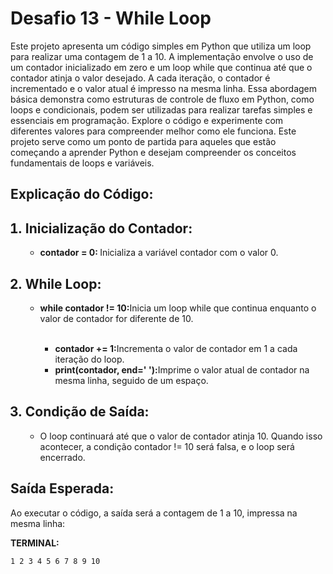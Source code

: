 <h1>Desafio 13 - While Loop</h1>

<p>Este projeto apresenta um código simples em Python que utiliza um loop para realizar uma contagem de 1 a 10. A implementação envolve o uso de um contador inicializado em zero e um loop while que continua até que o contador atinja o valor desejado. A cada iteração, o contador é incrementado e o valor atual é impresso na mesma linha. Essa abordagem básica demonstra como estruturas de controle de fluxo em Python, como loops e condicionais, podem ser utilizadas para realizar tarefas simples e essenciais em programação. Explore o código e experimente com diferentes valores para compreender melhor como ele funciona. Este projeto serve como um ponto de partida para aqueles que estão começando a aprender Python e desejam compreender os conceitos fundamentais de loops e variáveis.</p>

<h2>Explicação do Código:</h2>

<ol>
<h2><li>Inicialização do Contador:</li></h2>
<ul>
<li><b>contador = 0: </b>  Inicializa a variável contador com o valor 0.</li>
</ul>

<h2><li>While Loop:</li></h2>
<ul>
<li><b>while contador != 10:</b>Inicia um loop while que continua enquanto o valor de contador for diferente de 10.</li><br>
<ul>
<li><b>contador += 1:</b>Incrementa o valor de contador em 1 a cada iteração do loop.</li>
<li><b>print(contador, end=' '):</b>Imprime o valor atual de contador na mesma linha, seguido de um espaço.</li>
</ul>
</ul>

<h2><li>Condição de Saída:</li></h2>
<ul>
<li>O loop continuará até que o valor de contador atinja 10. Quando isso acontecer, a condição contador != 10 será falsa, e o loop será encerrado.</li>
</ul>
</ol>


<h2>Saída Esperada:</h2>
<p>
Ao executar o código, a saída será a contagem de 1 a 10, impressa na mesma linha:
</p>
<b>TERMINAL:</b>

    1 2 3 4 5 6 7 8 9 10








